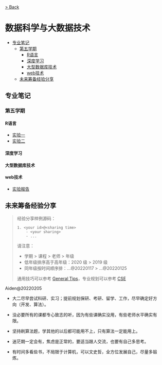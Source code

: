 [> Back](../README.md)

# 数据科学与大数据技术

- [专业笔记](#专业笔记)
  - [第五学期](#第五学期)
    - [R语言](#R语言)
    - [深度学习](#深度学习)
    - [大型数据库技术](#大型数据库技术)
    - [web技术](#web技术)
  - [未来筹备经验分享](#未来筹备经验分享)



## 专业笔记

### 第五学期

#### R语言

- [实验一](R-language/experiment-1.md)
- [实验二](R-language/experiment-2.md)

#### 深度学习

#### 大型数据库技术

#### web技术

- [实验报告](Web-technology/web-lab-report.md)





## 未来筹备经验分享

> 经验分享样例源码：
>
> ```
> 1. <your id>@<sharing time>
>     - <your sharing>
>     - ...
> ```
>
> 请注意：
>
> - 学期 > 课程 > 老师 > 年级
> - 低年级排序高于高年级：2020 级 > 2019 级
> - 同年级按时间顺序排：...@20220117 > ...@20220125
>
> 通用技巧可以参考 [General Tips](../../global/GENERALTIPS.md)，专业规划可以参考 [CSE](../README.md#3-专业规划经验分享)



Aiden@20220205

- 大二尽早尝试科研、实习；提前规划保研、考研、留学、工作，尽早确定好方向（开发、算法）。

- 没必要所有的课都专心致志的听，因为有些课确实没用，有些老师水平确实有限。

- 坚持刷算法题，学其他的以后都可能用不上，只有算法一定能用上。

- 迷茫期一定会有，焦虑是正常的，要适当跟人交流，也要有自己多思考。

- 有时间多看些书，不局限于计算机，可以文史哲，全方位发展自己，尽量多锻炼。

  

